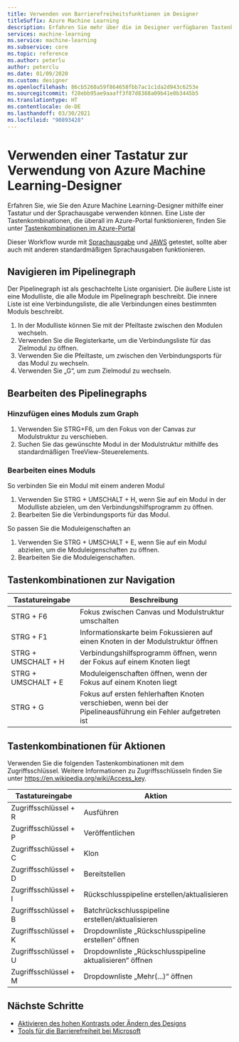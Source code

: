 ```yaml
---
title: Verwenden von Barrierefreiheitsfunktionen im Designer
titleSuffix: Azure Machine Learning
description: Erfahren Sie mehr über die im Designer verfügbaren Tastenkombinationen und Barrierefreiheitsfunktionen für die Sprachausgabe.
services: machine-learning
ms.service: machine-learning
ms.subservice: core
ms.topic: reference
ms.author: peterlu
author: peterclu
ms.date: 01/09/2020
ms.custom: designer
ms.openlocfilehash: 86cb5260a59f864658fbb7ac1c1da2d943c6253e
ms.sourcegitcommit: f28ebb95ae9aaaff3f87d8388a09b41e0b3445b5
ms.translationtype: HT
ms.contentlocale: de-DE
ms.lasthandoff: 03/30/2021
ms.locfileid: "90893428"
---
```

# <a name="use-a-keyboard-to-use-azure-machine-learning-designer"></a>Verwenden einer Tastatur zur Verwendung von Azure Machine Learning-Designer

Erfahren Sie, wie Sie den Azure Machine Learning-Designer mithilfe einer Tastatur und der Sprachausgabe verwenden können. Eine Liste der Tastenkombinationen, die überall im Azure-Portal funktionieren, finden Sie unter [Tastenkombinationen im Azure-Portal](../azure-portal/azure-portal-keyboard-shortcuts.md)

Dieser Workflow wurde mit [Sprachausgabe](https://support.microsoft.com/help/22798/windows-10-complete-guide-to-narrator) und [JAWS](https://www.freedomscientific.com/products/software/jaws/) getestet, sollte aber auch mit anderen standardmäßigen Sprachausgaben funktionieren.

## <a name="navigate-the-pipeline-graph"></a>Navigieren im Pipelinegraph

Der Pipelinegraph ist als geschachtelte Liste organisiert. Die äußere Liste ist eine Modulliste, die alle Module im Pipelinegraph beschreibt. Die innere Liste ist eine Verbindungsliste, die alle Verbindungen eines bestimmten Moduls beschreibt.  

1. In der Modulliste können Sie mit der Pfeiltaste zwischen den Modulen wechseln.
1. Verwenden Sie die Registerkarte, um die Verbindungsliste für das Zielmodul zu öffnen.
1. Verwenden Sie die Pfeiltaste, um zwischen den Verbindungsports für das Modul zu wechseln.
1. Verwenden Sie „G“, um zum Zielmodul zu wechseln.

## <a name="edit-the-pipeline-graph"></a>Bearbeiten des Pipelinegraphs

### <a name="add-a-module-to-the-graph"></a>Hinzufügen eines Moduls zum Graph

1. Verwenden Sie STRG+F6, um den Fokus von der Canvas zur Modulstruktur zu verschieben.
1. Suchen Sie das gewünschte Modul in der Modulstruktur mithilfe des standardmäßigen TreeView-Steuerelements.

### <a name="edit-a-module"></a>Bearbeiten eines Moduls

So verbinden Sie ein Modul mit einem anderen Modul

1. Verwenden Sie STRG + UMSCHALT + H, wenn Sie auf ein Modul in der Modulliste abzielen, um den Verbindungshilfsprogramm zu öffnen.
1. Bearbeiten Sie die Verbindungsports für das Modul.

So passen Sie die Moduleigenschaften an

1. Verwenden Sie STRG + UMSCHALT + E, wenn Sie auf ein Modul abzielen, um die Moduleigenschaften zu öffnen.
1. Bearbeiten Sie die Moduleigenschaften.

## <a name="navigation-shortcuts"></a>Tastenkombinationen zur Navigation

| Tastatureingabe | Beschreibung |
|-|-|
| STRG + F6 | Fokus zwischen Canvas und Modulstruktur umschalten |
| STRG + F1   | Informationskarte beim Fokussieren auf einen Knoten in der Modulstruktur öffnen |
| STRG + UMSCHALT + H | Verbindungshilfsprogramm öffnen, wenn der Fokus auf einem Knoten liegt |
| STRG + UMSCHALT + E | Moduleigenschaften öffnen, wenn der Fokus auf einem Knoten liegt |
| STRG + G | Fokus auf ersten fehlerhaften Knoten verschieben, wenn bei der Pipelineausführung ein Fehler aufgetreten ist |

## <a name="action-shortcuts"></a>Tastenkombinationen für Aktionen

Verwenden Sie die folgenden Tastenkombinationen mit dem Zugriffsschlüssel. Weitere Informationen zu Zugriffsschlüsseln finden Sie unter https://en.wikipedia.org/wiki/Access_key.

| Tastatureingabe | Aktion |
|-|-|
| Zugriffsschlüssel + R | Ausführen |
| Zugriffsschlüssel + P | Veröffentlichen |
| Zugriffsschlüssel + C | Klon |
| Zugriffsschlüssel + D | Bereitstellen |
| Zugriffsschlüssel + I | Rückschlusspipeline erstellen/aktualisieren |
| Zugriffsschlüssel + B | Batchrückschlusspipeline erstellen/aktualisieren |
| Zugriffsschlüssel + K | Dropdownliste „Rückschlusspipeline erstellen“ öffnen |
| Zugriffsschlüssel + U | Dropdownliste „Rückschlusspipeline aktualisieren“ öffnen |
| Zugriffsschlüssel + M | Dropdownliste „Mehr(...)“ öffnen |

## <a name="next-steps"></a>Nächste Schritte

- [Aktivieren des hohen Kontrasts oder Ändern des Designs](../azure-portal/set-preferences.md#choose-a-theme-or-enable-high-contrast)
- [Tools für die Barrierefreiheit bei Microsoft](https://www.microsoft.com/accessibility)
